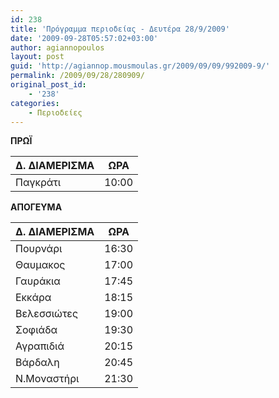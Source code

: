 ```yaml
---
id: 238
title: 'Πρόγραμμα περιοδείας - Δευτέρα 28/9/2009'
date: '2009-09-28T05:57:02+03:00'
author: agiannopoulos
layout: post
guid: 'http://agiannop.mousmoulas.gr/2009/09/09/992009-9/'
permalink: /2009/09/28/280909/
original_post_id:
    - '238'
categories:
    - Περιοδείες
---
```


**ΠΡΩΪ**

| Δ. ΔΙΑΜΕΡΙΣΜΑ | ΩΡΑ |
|---|---|
| Παγκράτι | 10:00 |


**ΑΠΟΓΕΥΜΑ**

| Δ. ΔΙΑΜΕΡΙΣΜΑ | ΩΡΑ |
|---|---|
| Πουρνάρι | 16:30 |
| Θαυμακος | 17:00 |
| Γαυράκια | 17:45 |
| Εκκάρα | 18:15 |
| Βελεσσιώτες | 19:00 |
| Σοφιάδα | 19:30 |
| Αγραπιδιά | 20:15 |
| Βάρδαλη | 20:45 |
| Ν.Μοναστήρι | 21:30 |
